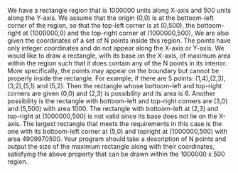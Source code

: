 We have a rectangle region that is 1000000 units along X-axis and 500 units along
the Y-axis.
We assume that the origin (0,0) is at the bottoom-left  corner of the region, so that
the top-left  corner is at (0,500), the bottoom-right at (1000000,0) and the top-right
corner at (1000000,500), We are also given the coordinates of a set of N points inside
this region. The points have only integer coordinates and do not appear along the
X-axis or Y-axis.
We would like to draw a rectangle, with its base on the X-axis, of maximum area
within the region such that it does contain any of the N points in its interior. More
specifically, the points may appear on the boundary but cannot be properly inside
the rectangle.
For example, if there are 5 points:
(1,4),(2,3),(3,2),(5,1) and (5,2). Then the rectangle whose bottoom-left  and top-right
corners are given (0,0) and (2,3) is possibility and its area is 6. Another possibility is
the rectangle with bottoom-left  and top-right corners are (3,0) and (5,500) with area
1000. The rectangle with bottoom-left  at (2,3) and top-right at (1000000,500) is not
valid since its base does not lie on the X-axis. The largest rectangle that meets the
requirements in this case is the one with its bottoom-left  corner at (5,0) and topright at (1000000,500) with area 4909970500.
Your program should take a description of N points and output the size of the
maximum rectangle along with their coordinates, satisfying the above property
that can be drawn within the 1000000 x 500 region.
